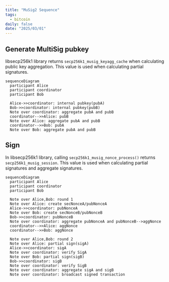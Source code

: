 ```yaml
---
title: "MuSig2 Sequence"
tags:
  - bitcoin
daily: false
date: "2025/03/01"
---
```


## Generate MultiSig pubkey

libsecp256k1 library returns `secp256k1_musig_keyagg_cache` when calculating public key aggregation. 
This value is used when calculating partial signatures.

```mermaid
sequenceDiagram
  participant Alice
  participant coordinator
  participant Bob

  Alice->>coordinator: internal pubkey(pubA)
  Bob->>coordinator: internal pubkey(pubB)
  Note over coordinator: aggregate pubA and pubB
  coordinator-->>Alice: pubB
  Note over Alice: aggregate pubA and pubB
  coordinator-->>Bob: pubA
  Note over Bob: aggregate pubA and pubB
```

## Sign

In libsecp256k1 library, calling `secp256k1_musig_nonce_process()` returns `secp256k1_musig_session`. 
This value is used when calculating partial signatures and aggregate signatures.

```mermaid
sequenceDiagram
  participant Alice
  participant coordinator
  participant Bob

  Note over Alice,Bob: round 1
  Note over Alice: create secNonceA/pubNonceA
  Alice->>coordinator: pubNonceA
  Note over Bob: create secNonceB/pubNonceB
  Bob->>coordinator: pubNonceB
  Note over coordinator: aggregate pubNonceA and pubNonceB-->aggNonce
  coordinator-->>Alice: aggNonce
  coordinator-->>Bob: aggNonce

  Note over Alice,Bob: round 2
  Note over Alice: partial sign(sigA)
  Alice->>coordinator: sigA
  Note over coordinator: verify SigA
  Note over Bob: partial sign(sigB)
  Bob->>coordinator: sigB
  Note over coordinator: verify SigB
  Note over coordinator: aggregate sigA and sigB
  Note over coordinator: broadcast signed transaction
```
